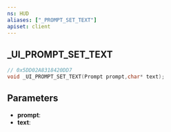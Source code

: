 ```yaml
---
ns: HUD
aliases: ["_PROMPT_SET_TEXT"]
apiset: client
---
```

## _UI_PROMPT_SET_TEXT

```c
// 0x5DD02A8318420DD7
void _UI_PROMPT_SET_TEXT(Prompt prompt,char* text);
```


## Parameters
* **prompt**:
* **text**:
